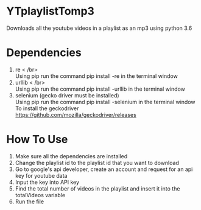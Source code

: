 # YTplaylistTomp3
Downloads all the youtube videos in a playlist as an mp3 using python 3.6

# Dependencies
1. re <  /br>  
Using pip run the command pip install -re in the terminal window    
2. urllib  <  /br>  
Using pip run the command pip install -urllib in the terminal window      
3. selenium  (gecko driver must be installed)  
Using pip run the command pip install -selenium in the terminal window  
To install the geckodriver https://github.com/mozilla/geckodriver/releases  
# How To Use
1. Make sure all the dependencies are installed  
2. Change the playlist id to the playlist id that you want to download
3. Go to google's api developer, create an account and request for an api key for youtube data
4. Input the key into API key
5. Find the total number of videos in the playlist and insert it into the totalVideos variable
6. Run the file
